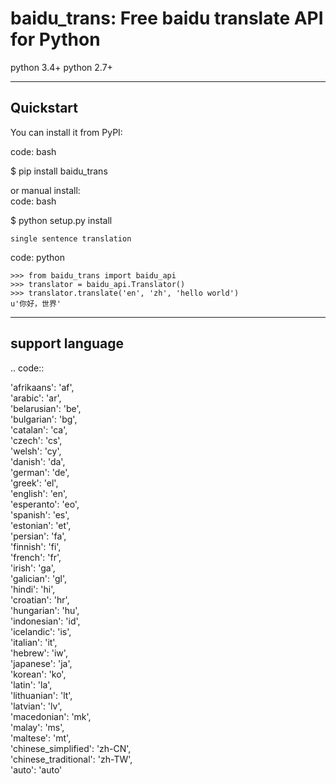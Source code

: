 # baidu_trans: Free baidu translate API for Python

python 3.4+ 
python 2.7+

----------
Quickstart
----------
You can install it from PyPI:

code: bash

   $ pip install baidu_trans

or manual install:  
code: bash

   $ python setup.py install


~~~~~~~~~~~~~~~~~~~~~~~~~~~
single sentence translation
~~~~~~~~~~~~~~~~~~~~~~~~~~~

code: python

    >>> from baidu_trans import baidu_api
    >>> translator = baidu_api.Translator()
    >>> translator.translate('en', 'zh', 'hello world')
    u'你好，世界'


----------------
support language
----------------

.. code::  

  'afrikaans': 'af',  
  'arabic': 'ar',  
  'belarusian': 'be',  
  'bulgarian': 'bg',  
  'catalan': 'ca',  
  'czech': 'cs',  
  'welsh': 'cy',  
  'danish': 'da',  
  'german': 'de',  
  'greek': 'el',  
  'english': 'en',  
  'esperanto': 'eo',  
  'spanish': 'es',  
  'estonian': 'et',  
  'persian': 'fa',  
  'finnish': 'fi',  
  'french': 'fr',  
  'irish': 'ga',  
  'galician': 'gl',  
  'hindi': 'hi',  
  'croatian': 'hr',  
  'hungarian': 'hu',  
  'indonesian': 'id',  
  'icelandic': 'is',  
  'italian': 'it',  
  'hebrew': 'iw',  
  'japanese': 'ja',  
  'korean': 'ko',  
  'latin': 'la',  
  'lithuanian': 'lt',  
  'latvian': 'lv',  
  'macedonian': 'mk',  
  'malay': 'ms',  
  'maltese': 'mt',  
  'chinese_simplified': 'zh-CN',  
  'chinese_traditional': 'zh-TW',  
  'auto': 'auto'  